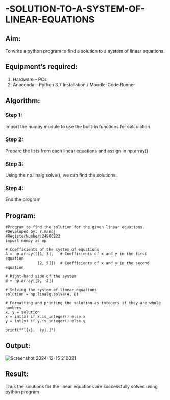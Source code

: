 # -SOLUTION-TO-A-SYSTEM-OF-LINEAR-EQUATIONS
## Aim:
To write a python program to find a solution to a system of linear equations.
## Equipment’s required:
1. 	Hardware – PCs
2. 	Anaconda – Python 3.7 Installation / Moodle-Code Runner
## Algorithm:
### Step 1: 
Import the numpy module to use the built-in functions for calculation
### Step 2: 
Prepare the lists from each linear equations and assign in np.array()
### Step 3: 
Using the np.linalg.solve(), we can find the solutions.
### Step 4: 
End the program
## Program:
~~~
#Program to find the solution for the given linear equations.
#Developed by: r.manoj
#RegisterNumber:24900222
import numpy as np

# Coefficients of the system of equations
A = np.array([[1, 3],   # Coefficients of x and y in the first equation
              [2, 5]])  # Coefficients of x and y in the second equation

# Right-hand side of the system
B = np.array([5, -3])

# Solving the system of linear equations
solution = np.linalg.solve(A, B)

# Formatting and printing the solution as integers if they are whole numbers
x, y = solution
x = int(x) if x.is_integer() else x
y = int(y) if y.is_integer() else y

print(f"[{x}.  {y}.]")
~~~
## Output:
![Screenshot 2024-12-15 210021](https://github.com/user-attachments/assets/f69a4b35-0004-48e7-921c-644df1aebef5)

## Result: 
Thus the solutions for the linear equations are successfully solved using python program

